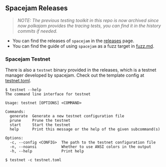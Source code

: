 ## Spacejam Releases

> _NOTE: The previous testing toolkit in this repo is now archived since now polkajam provides the tracing tests, you can find it in the history commits if needed._

- You can find the releases of `spacejam` in the [releases](https://github.com/polkajam/spacejam/releases) page.
- You can find the guide of using `spacejam` as a fuzz target in [fuzz.md](./fuzz.md).

### Spacejam Testnet

There is also a `testnet` binary provided in the releases, which is a testnet manager developed by spacejam.
Check out the template config at [testnet.toml](./testnet.toml).

```
$ testnet --help
The command line interface for testnet

Usage: testnet [OPTIONS] <COMMAND>

Commands:
  generate  Generate a new testnet configuration file
  prune     Prune the testnet
  start     Start the testnet
  help      Print this message or the help of the given subcommand(s)

Options:
  -c, --config <CONFIG>  The path to the testnet configuration file
  -n, --noansi           Whether to use ANSI colors in the output
  -h, --help             Print help

$ testnet -c testnet.toml
```
